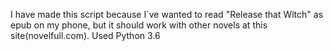 I have made this script because I`ve wanted to read "Release that Witch" as epub on my phone, but it should work with other novels at this site(novelfull.com).
Used Python 3.6
